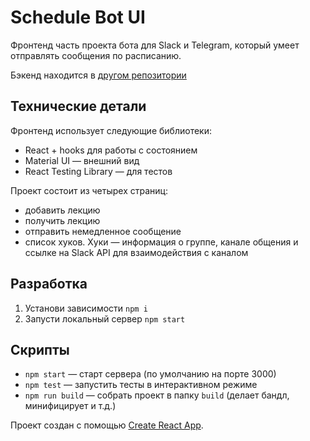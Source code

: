 # Schedule Bot UI

Фронтенд часть проекта бота для Slack и Telegram, который умеет отправлять сообщения по расписанию.

Бэкенд находится в [другом репозитории](https://github.com/nlopin/schedule-bot-api) 

## Технические детали

Фронтенд использует следующие библиотеки:

* React + hooks для работы с состоянием
* Material UI — внешний вид
* React Testing Library — для тестов

Проект состоит из четырех страниц:

* добавить лекцию
* получить лекцию
* отправить немедленное сообщение
* список хуков. Хуки — информация о группе, канале общения и ссылке на Slack API для взаимодействия с каналом 

## Разработка

1. Установи зависимости `npm i`
1. Запусти локальный сервер `npm start`

## Скрипты

* `npm start` — старт сервера (по умолчанию на порте 3000)
* `npm test` — запустить тесты в интерактивном режиме
* `npm run build` — собрать проект в папку `build` (делает бандл, минифицирует и т.д.)

Проект создан с помощью [Create React App](https://facebook.github.io/create-react-app/docs/getting-started).
